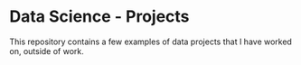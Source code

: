 # Data Science - Projects
This repository contains a few examples of data projects that I have worked on, outside of work.
